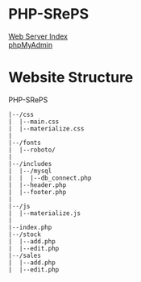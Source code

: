# PHP-SRePS

[Web Server Index](https://sreps.azurewebsites.net/)  
[phpMyAdmin](https://sreps.scm.azurewebsites.net/phpMyAdmin/)  
  


# Website Structure 
PHP-SRePS  
~~~
|--/css  
|  |--main.css  
|  |--materialize.css  
|  
|--/fonts  
|  |--roboto/  
|  
|--/includes  
|  |--/mysql  
|  |  |--db_connect.php  
|  |--header.php  
|  |--footer.php  
|  
|--/js  
|  |--materialize.js  
|  
|--index.php  
|--/stock  
|  |--add.php  
|  |--edit.php  
|--/sales  
|  |--add.php  
|  |--edit.php  
~~~
